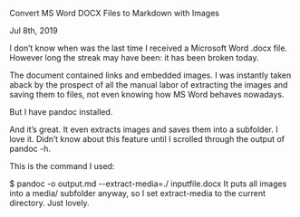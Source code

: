 Convert MS Word DOCX Files to Markdown with Images

Jul 8th, 2019

I don’t know when was the last time I received a Microsoft Word .docx file. However long the streak may have been: it has been broken today.

The document contained links and embedded images. I was instantly taken aback by the prospect of all the manual labor of extracting the images and saving them to files, not even knowing how MS Word behaves nowadays.

But I have pandoc installed.

And it’s great. It even extracts images and saves them into a subfolder. I love it. Didn’t know about this feature until I scrolled through the output of pandoc -h.

This is the command I used:

$ pandoc -o output.md --extract-media=./ inputfile.docx
It puts all images into a media/ subfolder anyway, so I set extract-media to the current directory. Just lovely.
